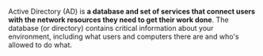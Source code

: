 Active Directory (AD) is **a database and set of services that connect users with the network resources they need to get their work done**. The database (or directory) contains critical information about your environment, including what users and computers there are and who's allowed to do what.